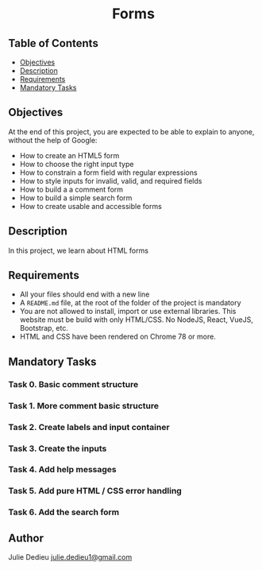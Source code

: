 # <p align="center">Forms</p>

## Table of Contents

- [Objectives](#objectives)
- [Description](#Descritpion)
- [Requirements](#requirements)
- [Mandatory Tasks](#Mandatory-Tasks)

## Objectives

At the end of this project, you are expected to be able to explain to anyone, without the help of Google:


- How to create an HTML5 form
- How to choose the right input type
- How to constrain a form field with regular expressions
- How to style inputs for invalid, valid, and required fields
- How to build a a comment form
- How to build a simple search form
- How to create usable and accessible forms



## Description

In this project, we learn about HTML forms

## Requirements
 

- All your files should end with a new line
- A `README.md` file, at the root of the folder of the project is mandatory
- You are not allowed to install, import or use external libraries. This website must be build with only HTML/CSS. No NodeJS, React, VueJS, Bootstrap, etc.
- HTML and CSS have been rendered on Chrome 78 or more.


## Mandatory Tasks

### Task 0. Basic comment structure 
### Task 1. More comment basic structure 
### Task 2. Create labels and input container 
### Task 3. Create the inputs
### Task 4. Add help messages 
### Task 5. Add pure HTML / CSS error handling 
### Task 6. Add the search form 

## Author

Julie Dedieu <julie.dedieu1@gmail.com>
